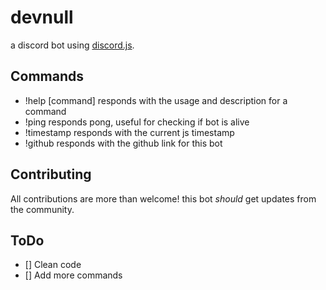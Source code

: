 # devnull

a discord bot using <a href="https://github.com/hydrabolt/discord.js/">discord.js</a>.

## Commands

- !help [command]     responds with the usage and description for a command
- !ping               responds pong, useful for checking if bot is alive
- !timestamp          responds with the current js timestamp
- !github             responds with the github link for this bot

## Contributing
All contributions are more than welcome!
this bot *should* get updates from the community.

## ToDo
- [] Clean code
- [] Add more commands

